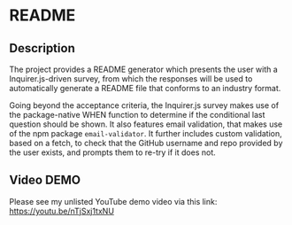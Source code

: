 
# README

## Description
    
The project provides a README generator which presents the user with a Inquirer.js-driven survey, from which the responses will be used to automatically generate a README file that conforms to an industry format.

Going beyond the acceptance criteria, the Inquirer.js survey makes use of the package-native WHEN function to determine if the conditional last question should be shown.  It also features email validation, that makes use of the npm package `email-validator`.  It further includes custom validation, based on a fetch, to check that the GitHub username and repo provided by the user exists, and prompts them to re-try if it does not.

## Video DEMO

Please see my unlisted YouTube demo video via this link: https://youtu.be/nTjSxj1txNU